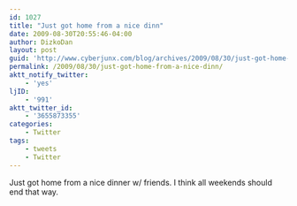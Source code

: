 ```yaml
---
id: 1027
title: "Just got home from a nice dinn"
date: 2009-08-30T20:55:46-04:00
author: DizkoDan
layout: post
guid: 'http://www.cyberjunx.com/blog/archives/2009/08/30/just-got-home-from-a-nice-dinn/'
permalink: /2009/08/30/just-got-home-from-a-nice-dinn/
aktt_notify_twitter:
    - 'yes'
ljID:
    - '991'
aktt_twitter_id:
    - '3655873355'
categories:
    - Twitter
tags:
    - tweets
    - Twitter
---
```


Just got home from a nice dinner w/ friends. I think all weekends should end that way.